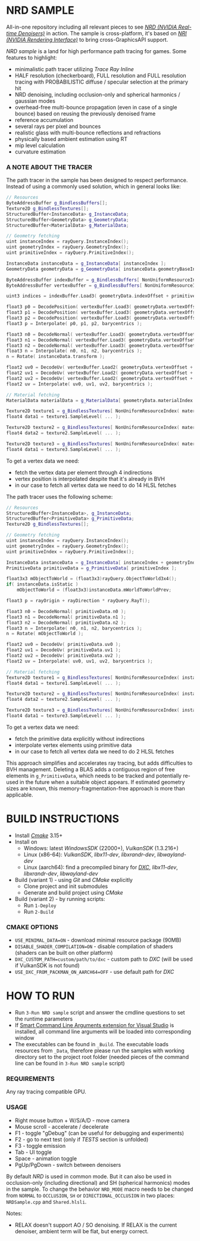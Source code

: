 # NRD SAMPLE

All-in-one repository including all relevant pieces to see [*NRD (NVIDIA Real-time Denoisers)*](https://github.com/NVIDIAGameWorks/RayTracingDenoiser) in action. The sample is cross-platform, it's based on [*NRI (NVIDIA Rendering Interface)*](https://github.com/NVIDIAGameWorks/NRI) to bring cross-GraphicsAPI support.

*NRD sample* is a land for high performance path tracing for games. Some features to highlight:
- minimalistic path tracer utilizing *Trace Ray Inline*
- HALF resolution (checkerboard), FULL resolution and FULL resolution tracing with PROBABILISTIC diffuse / specular selection at the primary hit
- NRD denoising, including occlusion-only and spherical harmonics / gaussian modes
- overhead-free multi-bounce propagation (even in case of a single bounce) based on reusing the previously denoised frame
- reference accumulation
- several rays per pixel and bounces
- realistic glass with multi-bounce reflections and refractions
- physically based ambient estimation using RT
- mip level calculation
- curvature estimation

### A NOTE ABOUT THE TRACER

The path tracer in the sample has been designed to respect performance. Instead of using a commonly used solution, which in general looks like:
```c++
// Resources
ByteAddressBuffer g_BindlessBuffers[];
Texture2D g_BindlessTextures[];
StructuredBuffer<InstanceData> g_InstanceData;
StructuredBuffer<GeometryData> g_GeometryData;
StructuredBuffer<MaterialData> g_MaterialData;

// Geometry fetching
uint instanceIndex = rayQuery.InstanceIndex();
uint geometryIndex = rayQuery.GeometryIndex();
uint primitiveIndex = rayQuery.PrimitiveIndex();

InstanceData instanceData = g_InstanceData[ instanceIndex ];
GeometryData geometryData = g_GeometryData[ instanceData.geometryBaseIndex + geometryIndex ];

ByteAddressBuffer indexBuffer = g_BindlessBuffers[ NonUniformResourceIndex( geometryData.indexBufferIndex ) ];
ByteAddressBuffer vertexBuffer = g_BindlessBuffers[ NonUniformResourceIndex( geometryData.vertexBufferIndex ) ];

uint3 indices = indexBuffer.Load3( geometryData.indexOffset + primitiveIndex * INDEX_STRIDE );

float3 p0 = DecodePosition( vertexBuffer.Load3( geometryData.vertexOffset + indices[0] * VERTEX_STRIDE ) );
float3 p1 = DecodePosition( vertexBuffer.Load3( geometryData.vertexOffset + indices[1] * VERTEX_STRIDE ) );
float3 p2 = DecodePosition( vertexBuffer.Load3( geometryData.vertexOffset + indices[2] * VERTEX_STRIDE ) );
float3 p = Interpolate( p0, p1, p2, barycentrics );

float3 n0 = DecodeNormal( vertexBuffer.Load3( geometryData.vertexOffset + offset1 + indices[0] * VERTEX_STRIDE ) );
float3 n1 = DecodeNormal( vertexBuffer.Load3( geometryData.vertexOffset + offset1 + indices[1] * VERTEX_STRIDE ) );
float3 n2 = DecodeNormal( vertexBuffer.Load3( geometryData.vertexOffset + offset1 + indices[2] * VERTEX_STRIDE ) );
float3 n = Interpolate( n0, n1, n2, barycentrics );
n = Rotate( instanceData.transform );

float2 uv0 = DecodeUv( vertexBuffer.Load2( geometryData.vertexOffset + offset2 + indices[0] * VERTEX_STRIDE ) );
float2 uv1 = DecodeUv( vertexBuffer.Load2( geometryData.vertexOffset + offset2 + indices[1] * VERTEX_STRIDE ) );
float2 uv2 = DecodeUv( vertexBuffer.Load2( geometryData.vertexOffset + offset2 + indices[2] * VERTEX_STRIDE ) );
float2 uv = Interpolate( uv0, uv1, uv2, barycentrics );

// Material fetching
MaterialData materialData = g_MaterialData[ geometryData.materialIndex ];

Texture2D texture1 = g_BindlessTextures[ NonUniformResourceIndex( materialData.textureIndex1 ) ];
float4 data1 = texture1.SampleLevel( ... );

Texture2D texture2 = g_BindlessTextures[ NonUniformResourceIndex( materialData.textureIndex2 ) ];
float4 data2 = texture2.SampleLevel( ... );

Texture2D texture3 = g_BindlessTextures[ NonUniformResourceIndex( materialData.textureIndex3 ) ];
float4 data1 = texture3.SampleLevel( ... );
```
To get a vertex data we need:
- fetch the vertex data per element through 4 indirections
- vertex position is interpolated despite that it's already in BVH
- in our case to fetch all vertex data we need to do 14 HLSL fetches

The path tracer uses the following scheme:
```c++
// Resources
StructuredBuffer<InstanceData>, g_InstanceData;
StructuredBuffer<PrimitiveData> g_PrimitiveData;
Texture2D g_BindlessTextures[];

// Geometry fetching
uint instanceIndex = rayQuery.InstanceIndex();
uint geometryIndex = rayQuery.GeometryIndex();
uint primitiveIndex = rayQuery.PrimitiveIndex();

InstanceData instanceData = g_InstanceData[ instanceIndex + geometryIndex ];
PrimitiveData primitiveData = g_PrimitiveData[ primitiveIndex ];

float3x3 mObjectToWorld = (float3x3)rayQuery.ObjectToWorld3x4();
if( instanceData.isStatic )
    mObjectToWorld = (float3x3)instanceData.mWorldToWorldPrev;

float3 p = rayOrigin + rayDirection * rayQuery.RayT();

float3 n0 = DecodeNormal( primitiveData.n0 );
float3 n1 = DecodeNormal( primitiveData.n1 );
float3 n2 = DecodeNormal( primitiveData.n2 );
float3 n = Interpolate( n0, n1, n2, barycentrics );
n = Rotate( mObjectToWorld );

float2 uv0 = DecodeUv( primitiveData.uv0 );
float2 uv1 = DecodeUv( primitiveData.uv1 );
float2 uv2 = DecodeUv( primitiveData.uv2 );
float2 uv = Interpolate( uv0, uv1, uv2, barycentrics );

// Material fetching
Texture2D texture1 = g_BindlessTextures[ NonUniformResourceIndex( instanceData.textureBaseIndex ) ];
float4 data1 = texture1.SampleLevel( ... );

Texture2D texture2 = g_BindlessTextures[ NonUniformResourceIndex( instanceData.textureBaseIndex + 1 ) ];
float4 data2 = texture2.SampleLevel( ... );

Texture2D texture3 = g_BindlessTextures[ NonUniformResourceIndex( instanceData.textureBaseIndex + 2 ) ];
float4 data1 = texture3.SampleLevel( ... );
```
To get a vertex data we need:
- fetch the primitive data explicitly without indirections
- interpolate vertex elements using primitive data
- in our case to fetch all vertex data we need to do 2 HLSL fetches

This approach simplifies and accelerates ray tracing, but adds difficulties to BVH management. Deleting a BLAS adds a contiguous region of free elements in `g_PrimitiveData`, which needs to be tracked and potentially re-used in the future when a suitable object appears. If estimated geometry sizes are known, this memory-fragmentation-free approach is more than applicable.

# BUILD INSTRUCTIONS

- Install [*Cmake*](https://cmake.org/download/) 3.15+
- Install on
    - Windows: latest *WindowsSDK* (22000+), *VulkanSDK* (1.3.216+)
    - Linux (x86-64): *VulkanSDK*, *libx11-dev*, *libxrandr-dev*, *libwayland-dev*
    - Linux (aarch64): find a precompiled binary for [*DXC*](https://github.com/microsoft/DirectXShaderCompiler), *libx11-dev*, *libxrandr-dev*, *libwayland-dev*
- Build (variant 1) - using *Git* and *CMake* explicitly
    - Clone project and init submodules
    - Generate and build project using *CMake*
- Build (variant 2) - by running scripts:
    - Run `1-Deploy`
    - Run `2-Build`

### CMAKE OPTIONS

- `USE_MINIMAL_DATA=ON` - download minimal resource package (90MB)
- `DISABLE_SHADER_COMPILATION=ON` - disable compilation of shaders (shaders can be built on other platform)
- `DXC_CUSTOM_PATH=custom/path/to/dxc` - custom path to *DXC* (will be used if VulkanSDK is not found)
- `USE_DXC_FROM_PACKMAN_ON_AARCH64=OFF` - use default path for *DXC*

# HOW TO RUN

- Run `3-Run NRD sample` script and answer the cmdline questions to set the runtime parameters
- If [Smart Command Line Arguments extension for Visual Studio](https://marketplace.visualstudio.com/items?itemName=MBulli.SmartCommandlineArguments) is installed, all command line arguments will be loaded into corresponding window
- The executables can be found in `_Build`. The executable loads resources from `_Data`, therefore please run the samples with working directory set to the project root folder (needed pieces of the command line can be found in `3-Run NRD sample` script)

### REQUIREMENTS

Any ray tracing compatible GPU.

### USAGE

- Right mouse button + W/S/A/D - move camera
- Mouse scroll - accelerate / decelerate
- F1 - toggle "gDebug" (can be useful for debugging and experiments)
- F2 - go to next test (only if *TESTS* section is unfolded)
- F3 - toggle emission
- Tab - UI toggle
- Space - animation toggle
- PgUp/PgDown - switch between denoisers

By default *NRD* is used in common mode. But it can also be used in occlusion-only (including directional) and SH (spherical harmonics) modes in the sample. To change the behavior `NRD_MODE` macro needs to be changed from `NORMAL` to `OCCLUSION`, `SH` or `DIRECTIONAL_OCCLUSION` in two places: `NRDSample.cpp` and `Shared.hlsli`.

Notes:
- RELAX doesn't support AO / SO denoising. If RELAX is the current denoiser, ambient term will be flat, but energy correct.
